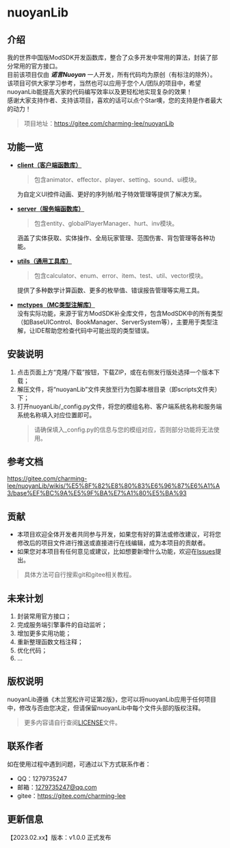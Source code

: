 # nuoyanLib

## 介绍

我的世界中国版ModSDK开发函数库，整合了众多开发中常用的算法，封装了部分常用的官方接口。  
目前该项目仅由 _**诺言Nuoyan**_ 一人开发，所有代码均为原创（有标注的除外）。  
该项目可供大家学习参考，当然也可以应用于您个人/团队的项目中，希望nuoyanLib能提高大家的代码编写效率以及更轻松地实现复杂的效果！  
感谢大家支持作者、支持该项目，喜欢的话可以点个Star噢，您的支持是作者最大的动力！  
> 项目地址：https://gitee.com/charming-lee/nuoyanLib

## 功能一览

- [**client（客户端函数库）**](/nuoyanLib/client)  
    > 包含animator、effector、player、setting、sound、ui模块。

    为自定义UI控件动画、更好的序列帧/粒子特效管理等提供了解决方案。


- [**server（服务端函数库）**](/nuoyanLib/server)  
    > 包含entity、globalPlayerManager、hurt、inv模块。

    涵盖了实体获取、实体操作、全局玩家管理、范围伤害、背包管理等各种功能。


- [**utils（通用工具库）**](/nuoyanLib/utils)  
  > 包含calculator、enum、error、item、test、util、vector模块。

  提供了多种数学计算函数、更多的枚举值、错误报告管理等实用工具。


- [**mctypes（MC类型注解库）**](/nuoyanLib/mctypes)  
  没有实际功能，来源于官方ModSDK补全库文件，包含ModSDK中的所有类型（如BaseUIControl、BookManager、ServerSystem等），主要用于类型注解，让IDE帮助您检查代码中可能出现的类型错误。

## 安装说明

1. 点击页面上方“克隆/下载”按钮，下载ZIP，或在右侧发行版处选择一个版本下载；
2. 解压文件，将“nuoyanLib”文件夹放至行为包脚本根目录（即scripts文件夹）下；
3. 打开nuoyanLib/_config.py文件，将您的模组名称、客户端系统名称和服务端系统名称填入对应位置即可。  
    > 请确保填入_config.py的信息与您的模组对应，否则部分功能将无法使用。

## 参考文档

https://gitee.com/charming-lee/nuoyanLib/wikis/%E5%8F%82%E8%80%83%E6%96%87%E6%A1%A3/base%EF%BC%9A%E5%9F%BA%E7%A1%80%E5%BA%93  

## 贡献

- 本项目欢迎全体开发者共同参与开发，如果您有好的算法或修改建议，可将您修改后的项目文件进行推送或直接进行在线编辑，成为本项目的贡献者。
- 如果您对本项目有任何意见或建议，比如想要新增什么功能，欢迎在[Issues](https://gitee.com/charming-lee/nuoyanLib/issues)提出。
> 具体方法可自行搜索git和gitee相关教程。

## 未来计划

1. 封装常用官方接口；
2. 完成服务端引擎事件的自动监听；
3. 增加更多实用功能；
4. 重新整理函数文档注释；
5. 优化代码；
6. ...

## 版权说明

nuoyanLib遵循《木兰宽松许可证第2版》，您可以将nuoyanLib应用于任何项目中，修改与否由您决定，但请保留nuoyanLib中每个文件头部的版权注释。
> 更多内容请自行查阅[LICENSE](/LICENSE)文件。

## 联系作者

如在使用过程中遇到问题，可通过以下方式联系作者：  
- QQ：1279735247
- 邮箱：1279735247@qq.com
- gitee：https://gitee.com/charming-lee

## 更新信息

【2023.02.xx】版本：v1.0.0 正式发布